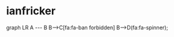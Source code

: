 # ianfricker

  <div class="mermaid">
  graph LR
      A --- B
      B-->C[fa:fa-ban forbidden]
      B-->D(fa:fa-spinner);
  </div>
  <script src="https://unpkg.com/mermaid@8.4.8/dist/mermaidAPI.js"></script>
  <script>mermaid.initialize({startOnLoad:true});</script>

